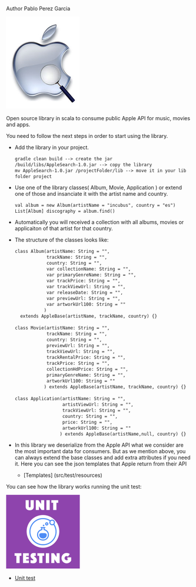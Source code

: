 Author Pablo Perez Garcia


![My image](src/main/resources/img/apple.jpg)

Open source library in scala to consume public Apple API for music, movies and apps.

You need to follow the next steps in order to start using the library.

* Add the library in your project.
    ```
    gradle clean build --> create the jar
    /build/libs/AppleSearch-1.0.jar --> copy the library
    mv AppleSearch-1.0.jar /projectFolder/lib --> move it in your lib folder project
    ```

* Use one of the library classes( Album, Movie, Application ) or extend one of those and insanciate it with the artist name and country.

    ```
    val album = new Album(artistName = "incubus", country = "es")
    List[Album] discography = album.find()
    ```

* Automatically you will received a collection with all albums, movies or applicaiton of that artist for that country.


* The structure of the classes looks like:

    ```
    class Album(artistName: String = "",
                trackName: String = "",
                country: String = "",
                var collectionName: String = "",
                var primaryGenreName: String = "",
                var trackPrice: String = "",
                var trackViewUrl: String = "",
                var releaseDate: String = "",
                var previewUrl: String = "",
                var artworkUrl100: String = ""
               )
      extends AppleBase(artistName, trackName, country) {}

    class Movie(artistName: String = "",
                trackName: String = "",
                country: String = "",
                previewUrl: String = "",
                trackViewUrl: String = "",
                trackRentalPrice: String = "",
                trackPrice: String = "",
                collectionHdPrice: String = "",
                primaryGenreName: String = "",
                artworkUrl100: String = ""
               ) extends AppleBase(artistName, trackName, country) {}

    class Application(artistName: String = "",
                      artistViewUrl: String = "",
                      trackViewUrl: String = "",
                      country: String = "",
                      price: String = "",
                      artworkUrl100: String = ""
                     ) extends AppleBase(artistName,null, country) {}
    ```

* In this library we deserialize from the Apple API what we consider are the most important data for consumers.
  But as we mention above, you can always extend the base classes and add extra attributes if you need it.
  Here you can see the json templates that Apple return from their API

  * [Templates] (src/test/resources)

You can see how the library works running the unit test:

![My image](src/main/resources/img/unit.png)

* [Unit test](src/test/scala/politrons/apple/search)




